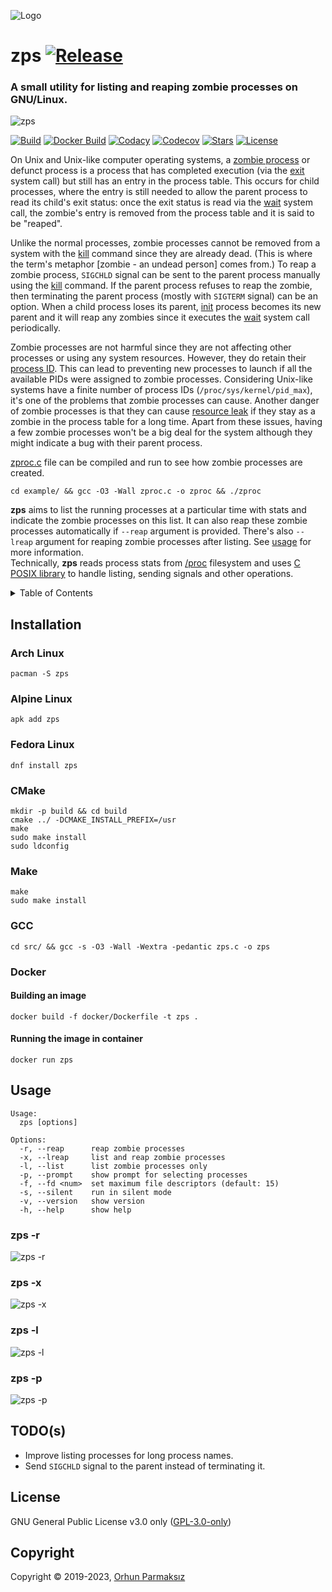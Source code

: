![Logo](https://user-images.githubusercontent.com/24392180/66733887-b52b4780-ee69-11e9-86ee-ab04caf98287.png)

# zps [![Release](https://img.shields.io/github/release/orhun/zps.svg?color=590000&style=flat-square)](https://github.com/orhun/zps/releases)

### A small utility for listing and reaping zombie processes on GNU/Linux.

![zps](https://user-images.githubusercontent.com/24392180/66898210-64e6ed80-f001-11e9-8e27-0ab3a7cabdca.gif)

[![Build](https://img.shields.io/github/actions/workflow/status/orhun/zps/ci.yml?color=black&style=flat-square)](https://github.com/orhun/zps/actions?query=workflow%3A%22Continuous+Integration%22)
[![Docker Build](https://img.shields.io/github/actions/workflow/status/orhun/zps/docker.yml?color=black&style=flat-square&label=docker)](https://github.com/orhun/zps/actions?query=workflow%3A%22Docker+Automated+Builds%22)
[![Codacy](https://img.shields.io/codacy/grade/3d40a551806b4c788befba6d2920675b.svg?color=black&style=flat-square)](https://www.codacy.com/manual/orhun/zps?utm_source=github.com&utm_medium=referral&utm_content=orhun/zps&utm_campaign=Badge_Grade)
[![Codecov](https://img.shields.io/codecov/c/github/orhun/zps?color=black&style=flat-square)](https://codecov.io/gh/orhun/zps)
[![Stars](https://img.shields.io/github/stars/orhun/zps.svg?color=590000&style=flat-square)](https://github.com/orhun/zps/stargazers) [![License](https://img.shields.io/github/license/orhun/zps.svg?color=590000&style=flat-square)](./LICENSE)

On Unix and Unix-like computer operating systems, a [zombie process](https://en.wikipedia.org/wiki/Zombie_process) or defunct process is a process that has completed execution (via the [exit](<https://en.wikipedia.org/wiki/Exit_(system_call)>) system call) but still has an entry in the process table. This occurs for child processes, where the entry is still needed to allow the parent process to read its child's exit status: once the exit status is read via the [wait](<https://en.wikipedia.org/wiki/Wait_(system_call)>) system call, the zombie's entry is removed from the process table and it is said to be "reaped".

Unlike the normal processes, zombie processes cannot be removed from a system with the [kill](<https://en.wikipedia.org/wiki/Kill_(command)>) command since they are already dead. (This is where the term's metaphor [zombie - an undead person] comes from.) To reap a zombie process, `SIGCHLD` signal can be sent to the parent process manually using the [kill](<https://en.wikipedia.org/wiki/Kill_(command)>) command. If the parent process refuses to reap the zombie, then terminating the parent process (mostly with `SIGTERM` signal) can be an option. When a child process loses its parent, [init](https://en.wikipedia.org/wiki/Init) process becomes its new parent and it will reap any zombies since it executes the [wait](<https://en.wikipedia.org/wiki/Wait_(system_call)>) system call periodically.

Zombie processes are not harmful since they are not affecting other processes or using any system resources. However, they do retain their [process ID](https://en.wikipedia.org/wiki/Process_identifier). This can lead to preventing new processes to launch if all the available PIDs were assigned to zombie processes. Considering Unix-like systems have a finite number of process IDs (`/proc/sys/kernel/pid_max`), it's one of the problems that zombie processes can cause. Another danger of zombie processes is that they can cause [resource leak](https://en.wikipedia.org/wiki/Resource_leak) if they stay as a zombie in the process table for a long time. Apart from these issues, having a few zombie processes won't be a big deal for the system although they might indicate a bug with their parent process.

[zproc.c](https://github.com/orhun/zps/blob/master/example/zproc.c) file can be compiled and run to see how zombie processes are created.

```
cd example/ && gcc -O3 -Wall zproc.c -o zproc && ./zproc
```

**zps** aims to list the running processes at a particular time with stats and indicate the zombie processes on this list. It can also reap these zombie processes automatically if `--reap` argument is provided. There's also `--lreap` argument for reaping zombie processes after listing. See [usage](https://github.com/orhun/zps#usage) for more information.  
Technically, **zps** reads process stats from [/proc](https://www.tldp.org/LDP/Linux-Filesystem-Hierarchy/html/proc.html) filesystem and uses [C POSIX library](https://en.wikipedia.org/wiki/C_POSIX_library) to handle listing, sending signals and other operations.

<details>
  <summary>Table of Contents</summary>

<!-- vim-markdown-toc GFM -->

- [Installation](#installation)
  - [Arch Linux](#arch-linux)
  - [Alpine Linux](#alpine-linux)
  - [Fedora Linux](#fedora-linux)
  - [CMake](#cmake)
  - [Make](#make)
  - [GCC](#gcc)
  - [Docker](#docker)
    - [Building an image](#building-an-image)
    - [Running the image in container](#running-the-image-in-container)
- [Usage](#usage)
  - [zps -r](#zps--r)
  - [zps -x](#zps--x)
  - [zps -l](#zps--l)
  - [zps -p](#zps--p)
- [TODO(s)](#todos)
- [License](#license)
- [Copyright](#copyright)

<!-- vim-markdown-toc -->

</details>

## Installation

### Arch Linux

```
pacman -S zps
```

### Alpine Linux

```
apk add zps
```

### Fedora Linux

```
dnf install zps
```

### CMake

```
mkdir -p build && cd build
cmake ../ -DCMAKE_INSTALL_PREFIX=/usr
make
sudo make install
sudo ldconfig
```

### Make

```
make
sudo make install
```

### GCC

```
cd src/ && gcc -s -O3 -Wall -Wextra -pedantic zps.c -o zps
```

### Docker

#### Building an image

```
docker build -f docker/Dockerfile -t zps .
```

#### Running the image in container

```
docker run zps
```

## Usage

```
Usage:
  zps [options]

Options:
  -r, --reap      reap zombie processes
  -x, --lreap     list and reap zombie processes
  -l, --list      list zombie processes only
  -p, --prompt    show prompt for selecting processes
  -f, --fd <num>  set maximum file descriptors (default: 15)
  -s, --silent    run in silent mode
  -v, --version   show version
  -h, --help      show help
```

### zps -r

![zps -r](https://user-images.githubusercontent.com/24392180/66898345-b68f7800-f001-11e9-86d7-694772a46ab7.gif)

### zps -x

![zps -x](https://user-images.githubusercontent.com/24392180/66898624-34ec1a00-f002-11e9-9d5a-dde84c925119.gif)

### zps -l

![zps -l](https://user-images.githubusercontent.com/24392180/67201180-5f791100-f40e-11e9-8ff6-fcbbca443e9a.gif)

### zps -p

![zps -p](https://user-images.githubusercontent.com/24392180/67624534-3c999300-f83a-11e9-95e4-46c3ce586197.gif)

## TODO(s)

- Improve listing processes for long process names.
- Send `SIGCHLD` signal to the parent instead of terminating it.

## License

GNU General Public License v3.0 only ([GPL-3.0-only](https://www.gnu.org/licenses/gpl.txt))

## Copyright

Copyright © 2019-2023, [Orhun Parmaksız](mailto:orhunparmaksiz@gmail.com)
